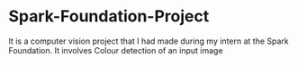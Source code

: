 # Spark-Foundation-Project
It is a computer vision project that I had made during my intern at the Spark Foundation.
It involves Colour detection of an input image 

